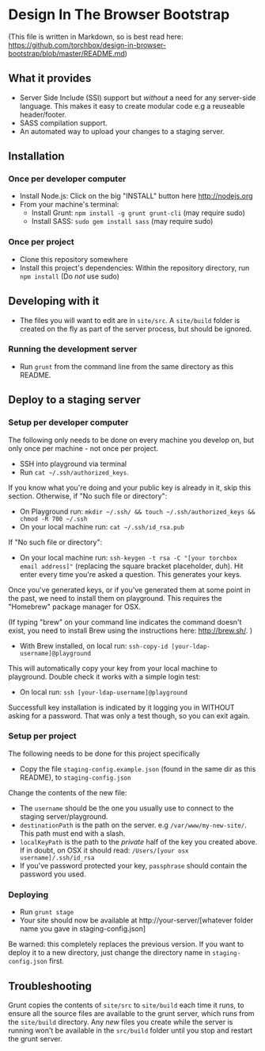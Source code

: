 # Design In The Browser Bootstrap

(This file is written in Markdown, so is best read here: https://github.com/torchbox/design-in-browser-bootstrap/blob/master/README.md)


## What it provides

* Server Side Include (SSI) support but *without* a need for any server-side language. This makes it easy to create modular code e.g a reuseable header/footer.
* SASS compilation support.
* An automated way to upload your changes to a staging server.

## Installation

### Once per developer computer

* Install Node.js: Click on the big "INSTALL" button here http://nodejs.org
* From your machine's terminal:
  * Install Grunt: `npm install -g grunt grunt-cli` (may require sudo)
  * Install SASS: `sudo gem install sass` (may require sudo)

### Once per project

* Clone this repository somewhere
* Install this project's dependencies: Within the repository directory, run `npm install` (Do *not* use sudo)


## Developing with it

* The files you will want to edit are in `site/src`. A `site/build` folder is created on the fly as part of the server process, but should be ignored.


###  Running the development server

* Run `grunt` from the command line from the same directory as this README.


## Deploy to a staging server


### Setup per developer computer

The following only needs to be done on every machine you develop on, but only once per machine - not once per project.

* SSH into playground via terminal
* Run `cat ~/.ssh/authorized_keys`. 

If you know what you're doing and your public key is already in it, skip this section. Otherwise, if "No such file or directory":

* On Playground run: `mkdir ~/.ssh/ && touch ~/.ssh/authorized_keys && chmod -R 700 ~/.ssh`
* On your local machine run: `cat ~/.ssh/id_rsa.pub`

If "No such file or directory":

* On your local machine run: `ssh-keygen -t rsa -C "[your torchbox email address]"` (replacing the square bracket placeholder, duh). Hit enter every time you're asked a question. This generates your keys.

Once you've generated keys, or if you've generated them at some point in the past, we need to install them on playground. This requires the "Homebrew" package manager for OSX. 

(If typing "brew" on your command line indicates the command doesn't exist, you need to install Brew using the instructions here: http://brew.sh/. )

* With Brew installed, on local run: `ssh-copy-id [your-ldap-username]@playground`

This will automatically copy your key from your local machine to playground. Double check it works with a simple login test:

* On local run: `ssh [your-ldap-username]@playground`

Successfull key installation is indicated by it logging you in WITHOUT asking for a password. That was only a test though, so you can exit again.


### Setup per project

The following needs to be done for this project specifically

* Copy the file `staging-config.example.json` (found in the same dir as this README), to `staging-config.json`

Change the contents of the new file: 

* The `username` should be the one you usually use to connect to the staging server/playground. 
* `destinationPath` is the path on the server. e.g  `/var/www/my-new-site/`. This path must end with a slash.
* `localKeyPath` is the path to the *private* half of the key you created above. If in doubt, on OSX it should read: `/Users/[your osx username]/.ssh/id_rsa`
* If you've password protected your key, `passphrase` should contain the password you used.


### Deploying

* Run `grunt stage`
* Your site should now be available at http://your-server/[whatever folder name you gave in staging-config.json]

Be warned: this completely replaces the previous version. If you want to deploy it to a new directory, just change the directory name in `staging-config.json` first.


## Troubleshooting

Grunt copies the contents of `site/src` to `site/build` each time it runs, to ensure all the source files are available to the grunt server, which runs from the `site/build` directory. Any *new* files you create while the server is running won't be available in the `src/build` folder until you stop and restart the grunt server.
